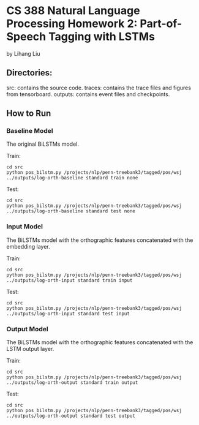 # CS 388 Natural Language Processing Homework 2: Part-of-Speech Tagging with LSTMs
by Lihang Liu

## Directories:
src: contains the source code.
traces: contains the trace files and figures from tensorboard.
outputs: contains event files and checkpoints.

## How to Run

### Baseline Model
The original BiLSTMs model.

Train:

	cd src
	python pos_bilstm.py /projects/nlp/penn-treebank3/tagged/pos/wsj ../outputs/log-orth-baseline standard train none

Test:

	cd src
	python pos_bilstm.py /projects/nlp/penn-treebank3/tagged/pos/wsj ../outputs/log-orth-baseline standard test none	 

### Input Model
The BiLSTMs model with the orthographic features concatenated with the embedding layer.

Train:

	cd src
	python pos_bilstm.py /projects/nlp/penn-treebank3/tagged/pos/wsj ../outputs/log-orth-input standard train input

Test:

	cd src
	python pos_bilstm.py /projects/nlp/penn-treebank3/tagged/pos/wsj ../outputs/log-orth-input standard test input	 

### Output Model
The BiLSTMs model with the orthographic features concatenated with the LSTM output layer.

Train:

	cd src
	python pos_bilstm.py /projects/nlp/penn-treebank3/tagged/pos/wsj ../outputs/log-orth-output standard train output

Test:

	cd src
	python pos_bilstm.py /projects/nlp/penn-treebank3/tagged/pos/wsj ../outputs/log-orth-output standard test output	
